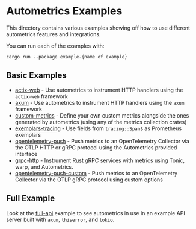 # Autometrics Examples

This directory contains various examples showing off how to use different autometrics features and integrations.

You can run each of the examples with:
```shell
cargo run --package example-{name of example}
```

## Basic Examples

- [actix-web](./actix-web) - Use autometrics to instrument HTTP handlers using the `actix-web` framework
- [axum](./axum) - Use autometrics to instrument HTTP handlers using the `axum` framework
- [custom-metrics](./custom-metrics/) - Define your own custom metrics alongside the ones generated by autometrics (using any of the metrics collection crates)
- [exemplars-tracing](./exemplars-tracing/) - Use fields from `tracing::Span`s as Prometheus exemplars
- [opentelemetry-push](./opentelemetry-push/) - Push metrics to an OpenTelemetry Collector via the OTLP HTTP or gRPC protocol using the Autometrics provided interface
- [grpc-http](./grpc-http/) - Instrument Rust gRPC services with metrics using Tonic, warp, and Autometrics.
- [opentelemetry-push-custom](./opentelemetry-push-custom/) - Push metrics to an OpenTelemetry Collector via the OTLP gRPC protocol using custom options

## Full Example

Look at the [full-api](./full-api) example to see autometrics in use in an example API server built with `axum`, `thiserror`, and `tokio`.
